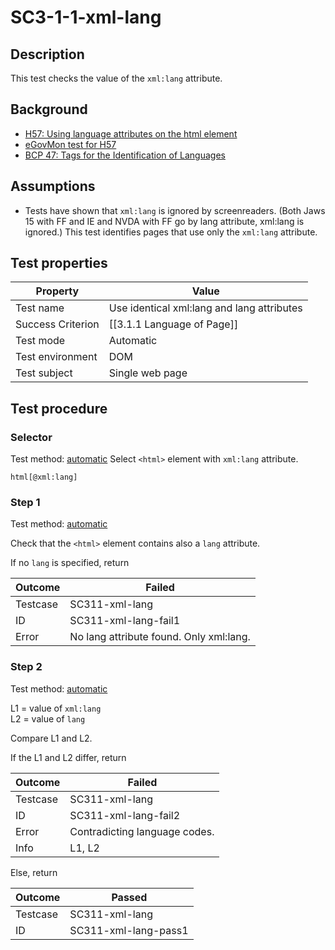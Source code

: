 # SC3-1-1-xml-lang

## Description
This test checks the value of the `xml:lang` attribute.


## Background
- [H57: Using language attributes on the html element](http://www.w3.org/TR/2014/NOTE-WCAG20-TECHS-20140408/H57)
- [eGovMon test for H57](http://wiki.egovmon.no/wiki/SC3.1.1#Element_html)
- [BCP 47: Tags for the Identification of Languages](http://www.rfc-editor.org/rfc/bcp/bcp47.txt)


## Assumptions
- Tests have shown that `xml:lang` is ignored by screenreaders. (Both Jaws 15 with FF and IE and NVDA with FF go by lang attribute, xml:lang is ignored.) This test identifies pages that use only the  `xml:lang` attribute.


## Test properties
| Property          | Value
|-------------------|----
| Test name         | Use identical xml:lang and lang attributes
| Success Criterion | [[3.1.1 Language of Page]]
| Test mode         | Automatic
| Test environment  | DOM
| Test subject      | Single web page


## Test procedure

### Selector
Test method: [automatic][earl:automatic]
Select `<html>` element with `xml:lang` attribute.

`html[@xml:lang]`

### Step 1
Test method: [automatic][earl:automatic]

Check that the `<html>` element contains also a `lang` attribute.

If no `lang` is specified, return

| Outcome  | Failed
|----------|-----
| Testcase | SC311-xml-lang
| ID       | SC311-xml-lang-fail1
| Error    | No lang attribute found. Only xml:lang.

### Step 2
Test method: [automatic][earl:automatic]

L1 = value of `xml:lang`<br/>
L2 = value of `lang`

Compare L1 and L2.

If the L1 and L2 differ, return

| Outcome  | Failed
|----------|-----
| Testcase | SC311-xml-lang
| ID       | SC311-xml-lang-fail2
| Error    | Contradicting language codes.
| Info     | L1, L2

Else, return

| Outcome  | Passed
|----------|-----
| Testcase | SC311-xml-lang
| ID       | SC311-xml-lang-pass1



[earl:automatic]: ../earl/automatic.md
[earl:semiauto]: ../earl/semiauto.md
[earl:manual]: ../earl/manual.md